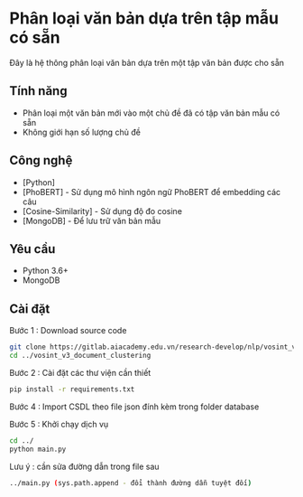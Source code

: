 # Phân loại văn bản dựa trên tập mẫu có sẵn

Đây là hệ thông phân loại văn bản dựa trên một tập văn bản được cho sẵn

## Tính năng

- Phân loại một văn bản mới vào một chủ đề đã có tập văn bản mẫu có sẵn
- Không giới hạn số lượng chủ đề

## Công nghệ

- [Python] 
- [PhoBERT] - Sử dụng mô hình ngôn ngữ PhoBERT để embedding các câu
- [Cosine-Similarity] - Sử dụng độ đo cosine
- [MongoDB] - Để lưu trữ văn bản mẫu
## Yêu cầu
* Python 3.6+
* MongoDB 

## Cài đặt
Bước 1 : Download source code
```sh
git clone https://gitlab.aiacademy.edu.vn/research-develop/nlp/vosint_v3_document_clustering.git
cd ../vosint_v3_document_clustering
```

Bước 2 : Cài đặt các thư viện cần thiết 
```sh
pip install -r requirements.txt
```

Bước 4 : Import CSDL theo file json đính kèm trong folder database

Bước 5 : Khởi chạy dịch vụ
```sh
cd ../
python main.py
```

Lưu ý : cần sửa đường dẫn trong file sau 
```sh
../main.py (sys.path.append - đổi thành đường dẫn tuyệt đối)
```